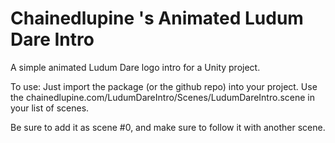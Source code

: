# Chainedlupine 's Animated Ludum Dare Intro

A simple animated Ludum Dare logo intro for a Unity project.

To use:  Just import the package (or the github repo) into your project.  Use the chainedlupine.com/LudumDareIntro/Scenes/LudumDareIntro.scene in your list of scenes.

Be sure to add it as scene #0, and make sure to follow it with another scene.

